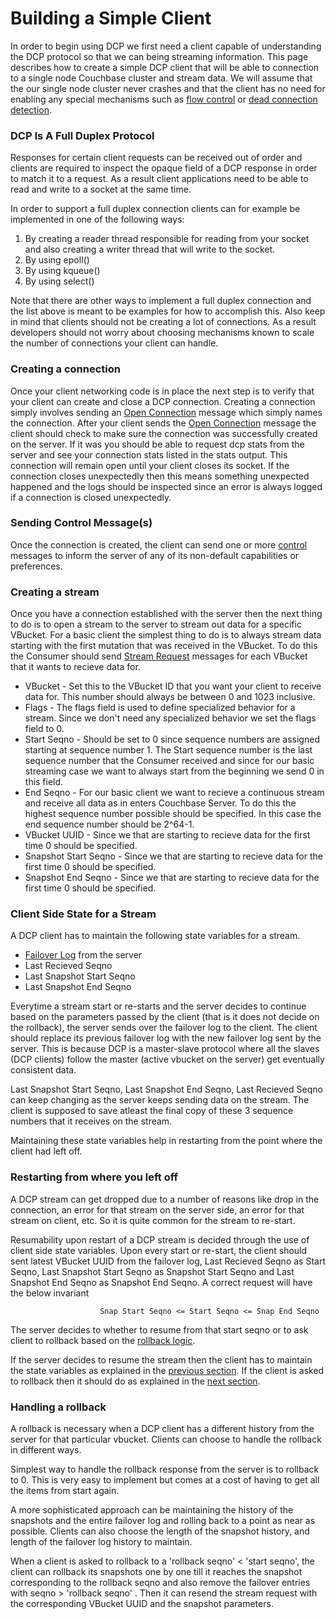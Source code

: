 # Building a Simple Client

In order to begin using DCP we first need a client capable of understanding the DCP protocol so that we can being streaming information. This page describes how to create a simple DCP client that will be able to connection to a single node Couchbase cluster and stream data. We will assume that the our single node cluster never crashes and that the client has no need for enabling any special mechanisms such as [flow control](flow-control.md) or [dead connection detection](dead-connections.md).

### DCP Is A Full Duplex Protocol

Responses for certain client requests can be received out of order and clients are required to inspect the opaque field of a DCP response in order to match it to a request. As a result client applications need to be able to read and write to a socket at the same time.

In order to support a full duplex connection clients can for example be implemented in one of the following ways:

1. By creating a reader thread responsible for reading from your socket and also creating a writer thread that will write to the socket.
2. By using epoll()
3. By using kqueue()
4. By using select()

Note that there are other ways to implement a full duplex connection and the list above is meant to be examples for how to accomplish this. Also keep in mind that clients should not be creating a lot of connections. As a result developers should not worry about choosing mechanisms known to scale the number of connections your client can handle.

### Creating a connection

Once your client networking code is in place the next step is to verify that your client can create and close a DCP connection. Creating a connection simply involves sending an [Open Connection](commands/open-connection.md) message which simply names the connection. After your client sends the [Open Connection](open-connection.md) message the client should check to make sure the connection was successfully created on the server. If it was you should be able to request dcp stats from the server and see your connection stats listed in the stats output. This connection will remain open until your client closes its socket. If the connection closes unexpectedly then this means something unexpected happened and the logs should be inspected since an error is always logged if a connection is closed unexpectedly.

### Sending Control Message(s)
Once the connection is created, the client can send one or more [control](commands/control.md) messages to inform the server of any of its non-default capabilities or preferences.

### Creating a stream

Once you have a connection established with the server then the next thing to do is to open a stream to the server to stream out data for a specific VBucket. For a basic client the simplest thing to do is to always stream data starting with the first mutation that was received in the VBucket. To do this the Consumer should send [Stream Request](commands/stream-request.md) messages for each VBucket that it wants to recieve data for.

* VBucket - Set this to the VBucket ID that you want your client to receive data for. This number should always be between 0 and 1023 inclusive.
* Flags - The flags field is used to define specialized behavior for a stream. Since we don't need any specialized behavior we set the flags field to 0.
* Start Seqno - Should be set to 0 since sequence numbers are assigned starting at sequence number 1. The Start sequence number is the last sequence number that the Consumer received and since for our basic streaming case we want to always start from the beginning we send 0 in this field.
* End Seqno - For our basic client we want to recieve a continuous stream and receive all data as in enters Couchbase Server. To do this the highest sequence number possible should be specified. In this case the end sequence number should be 2^64-1.
* VBucket UUID - Since we that are starting to recieve data for the first time 0 should be specified.
* Snapshot Start Seqno - Since we that are starting to recieve data for the first time 0 should be specified.
* Snapshot End Seqno - Since we that are starting to recieve data for the first time 0 should be specified.


### Client Side State for a Stream

A DCP client has to maintain the following state variables for a stream.

* [Failover Log](failure-scenarios.md) from the server
* Last Recieved Seqno
* Last Snapshot Start Seqno
* Last Snapshot End Seqno

Everytime a stream start or re-starts and the server decides to continue based on the parameters passed by the client (that is it does not decide on the rollback), the server sends over the failover log to the client. The client should replace its previous failover log with the new failover log sent by the server. This is because DCP is a master-slave protocol where all the slaves (DCP clients) follow the master (active vbucket on the server) get eventually consistent data.

Last Snapshot Start Seqno, Last Snapshot End Seqno, Last Recieved Seqno can keep changing as the server keeps sending data on the stream. The client is supposed to save atleast the final copy of these 3 sequence numbers that it receives on the stream.

Maintaining these state variables help in restarting from the point where the client had left off.

### Restarting from where you left off
A DCP stream can get dropped due to a number of reasons like drop in the connection, an error for that stream on the server side, an error for that stream on client, etc. So it is quite common for the stream to re-start.

Resumability upon restart of a DCP stream is decided through the use of client side state variables. Upon every start or re-start, the client should sent latest VBucket UUID from the failover log, Last Recieved Seqno as Start Seqno, Last Snapshot Start Seqno as Snapshot Start Seqno and Last Snapshot End Seqno as Snapshot End Seqno. A correct request will have the below invariant

						Snap Start Seqno <= Start Seqno <= Snap End Seqno

The server decides to whether to resume from that start seqno or to ask client to rollback based on the [rollback logic](rollback.md).

If the server decides to resume the stream then the client has to maintain the state variables as explained in the [previous section](building-a-simple-client.md#client-side-state-for-a-stream). If the client is asked to rollback then it should do as explained in the [next section](building-a-simple-client.md#handling-a-rollback).

### Handling a rollback
A rollback is necessary when a DCP client has a different history from the server for that particular vbucket. Clients can choose to handle the rollback in different ways.

Simplest way to handle the rollback response from the server is to rollback to 0. This is very easy to implement but comes at a cost of having to get all the items from start again.

A more sophisticated approach can be maintaining the history of the snapshots and the entire failover log and rolling back to a point as near as possible. Clients can also choose the length of the snapshot history, and length of the failover log history to maintain.

When a client is asked to rollback to a 'rollback seqno' < 'start seqno', the client can rollback its snapshots one by one till it reaches the snapshot corresponding to the rollback seqno and also remove the failover entries with seqno > 'rollback seqno' . Then it can resend the stream request with the corresponding VBucket UUID and the snapshot parameters.

